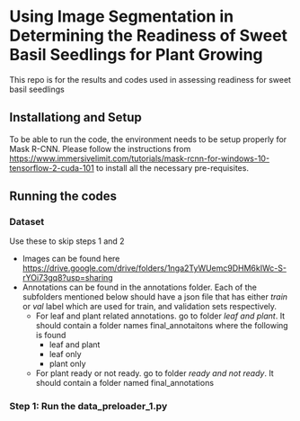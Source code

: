 # Using Image Segmentation in Determining the Readiness of Sweet Basil Seedlings for Plant Growing
This repo is for the results and codes used in assessing readiness for sweet basil seedlings

## Installationg and Setup
To be able to run the code, the environment needs to be setup properly for Mask R-CNN. Please follow the instructions from https://www.immersivelimit.com/tutorials/mask-rcnn-for-windows-10-tensorflow-2-cuda-101 to install all the necessary pre-requisites.

## Running the codes

### Dataset
Use these to skip steps 1 and 2
* Images can be found here https://drive.google.com/drive/folders/1nga2TyWUemc9DHM6kIWc-S-rYOi73gq8?usp=sharing
* Annotations can be found in the annotations folder. Each of the subfolders mentioned below should have a json file that has either *train* or *val* label which are used for train, and validation sets respectively.
  * For leaf and plant related annotations. go to folder *leaf and plant*. It should contain a folder names final_annotaitons where the following is found
    * leaf and plant
    * leaf only
    * plant only
  * For plant ready or not ready. go to folder *ready and not ready*. It should contain a folder named final_annotations


### Step 1: Run the data_preloader_1.py
